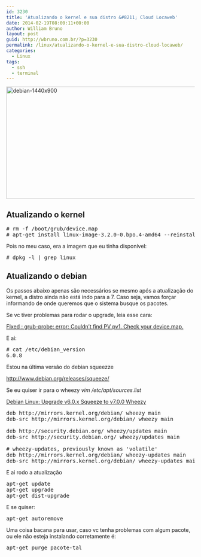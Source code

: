 ```yaml
---
id: 3230
title: 'Atualizando o kernel e sua distro &#8211; Cloud Locaweb'
date: 2014-02-19T08:00:11+00:00
author: William Bruno
layout: post
guid: http://wbruno.com.br/?p=3230
permalink: /linux/atualizando-o-kernel-e-sua-distro-cloud-locaweb/
categories:
  - Linux
tags:
  - ssh
  - terminal
---
```

<img src="http://wbruno.com.br/wp-content/uploads/2014/02/debian-1440x900.jpg" alt="debian-1440x900" width="800" height="300" class="aligncenter size-full wp-image-3240" />

<!--more-->

## Atualizando o kernel

<pre># rm -f /boot/grub/device.map
# apt-get install linux-image-3.2.0-0.bpo.4-amd64 --reinstall</pre>

Pois no meu caso, era a imagem que eu tinha disponível:

<pre># dpkg -l | grep linux</pre>

## Atualizando o debian

Os passos abaixo apenas são necessários se mesmo após a atualização do kernel, a distro ainda não está indo para a 7. Caso seja, vamos forçar informando de onde queremos que o sistema busque os pacotes.

Se vc tiver problemas para rodar o upgrade, leia esse cara:
  
<a href="http://unkmonik.wordpress.com/2012/10/10/pv1-check-your-device-map/" rel="nofollow">FIxed : grub-probe: error: Couldn’t find PV pv1. Check your device.map.</a>

E ai:

<pre># cat /etc/debian_version
6.0.8
</pre>

Estou na última versão do debian squeezze
  
<http://www.debian.org/releases/squeeze/>

Se eu quiser ir para o wheezy <var>vim /etc/apt/sources.list</var>

[Debian Linux: Upgrade v6.0.x Squeeze to v7.0.0 Wheezy](http://www.cyberciti.biz/faq/howto-debian-linux-upgrade-6-squeeze-to-7-wheezy/)

<pre>deb http://mirrors.kernel.org/debian/ wheezy main
deb-src http://mirrors.kernel.org/debian/ wheezy main
 
deb http://security.debian.org/ wheezy/updates main
deb-src http://security.debian.org/ wheezy/updates main
 
# wheezy-updates, previously known as 'volatile'
deb http://mirrors.kernel.org/debian/ wheezy-updates main
deb-src http://mirrors.kernel.org/debian/ wheezy-updates main</pre>

E ai rodo a atualização

<pre>apt-get update
apt-get upgrade
apt-get dist-upgrade</pre>

E se quiser:

<pre>apt-get autoremove</pre>

Uma coisa bacana para usar, caso vc tenha problemas com algum pacote, ou ele não esteja instalando corretamente é:

<pre>apt-get purge pacote-tal</pre>
